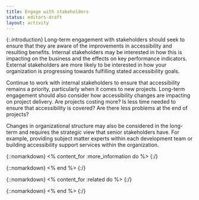 ```yaml
---
title: Engage with stakeholders
status: editors-draft
layout: activity
---
```


{:.introduction}
Long-term engagement with stakeholders should seek to ensure that they are aware of the improvements in accessibility and resulting benefits. Internal stakeholders may be interested in how this is impacting on the business and the effects on key performance indicators. External stakeholders are more likely to be interested in how your organization is progressing towards fulfilling stated accessibility goals.

Continue to work with internal stakeholders to ensure that accessibility remains a priority, particularly when it comes to new projects. Long-term engagement should also consider how accessibility changes are impacting on project delivery. Are projects costing more? Is less time needed to ensure that accessibility is covered? Are there less problems at the end of projects?

Changes in organizational structure may also be considered in the long-term and requires the strategic view that senior stakeholders have. For example, providing subject matter experts within each development team or building accessibility support services within the organization.

{::nomarkdown}
<% content_for :more_information do %>
{:/}

{::nomarkdown}
<% end %>
{:/}

{::nomarkdown}
<% content_for :related do %>
{:/}

{::nomarkdown}
<% end %>
{:/}
